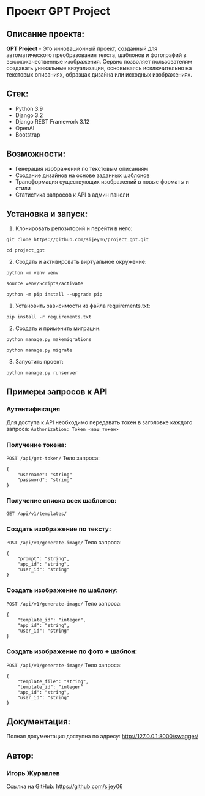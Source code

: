 # Проект GPT Project
## Описание проекта:
**GPT Project** - Это инновационный проект, созданный для автоматического преобразования текста, шаблонов и фотографий в высококачественные изображения. Сервис позволяет пользователям создавать уникальные визуализации, основываясь исключительно на текстовых описаниях, образцах дизайна или исходных изображениях.
## Стек:
- Python 3.9
- Django 3.2
- Django REST Framework 3.12
- OpenAI
- Bootstrap
## Возможности:
- Генерация изображений по текстовым описаниям
- Создание дизайнов на основе заданных шаблонов
- Трансформация существующих изображений в новые форматы и стили
- Статистика запросов к API в админ панели
## Установка и запуск:
1. Клонировать репозиторий и перейти в него:
```
git clone https://github.com/sijey06/project_gpt.git
```
```
cd project_gpt
```
2. Cоздать и активировать виртуальное окружение:
```
python -m venv venv
```
```
source venv/Scripts/activate
```
```
python -m pip install --upgrade pip
```
1. Установить зависимости из файла requirements.txt:
```
pip install -r requirements.txt
```
2. Создать и применить миграции:
```
python manage.py makemigrations
```
```
python manage.py migrate
```
3. Запустить проект:
```
python manage.py runserver
```
## Примеры запросов к API
### Аутентификация
Для доступа к API необходимо передавать токен в заголовке каждого запроса:
```Authorization: Token <ваш_токен>```
### Получение токена:
`POST /api/get-token/`
Тело запроса:
```
{
    "username": "string"
    "password": "string"
}
```
### Получение списка всех шаблонов:
`GET /api/v1/templates/`
### Создать изображение по тексту:
`POST /api/v1/generate-image/`
Тело запроса:
```
{
    "prompt": "string",
    "app_id": "string",
    "user_id": "string"
}
```
### Создать изображение по шаблону:
`POST /api/v1/generate-image/`
Тело запроса:
```
{
    "template_id": "integer",
    "app_id": "string",
    "user_id": "string"
}
```
### Создать изображение по фото + шаблон:
`POST /api/v1/generate-image/`
Тело запроса:
```
{
    "template_file": "string",
    "template_id": "integer"
    "app_id": "string",
    "user_id": "string"
}
```
## Документация:
Полная документация доступна по адресу:
http://127.0.0.1:8000/swagger/
## Автор:
### Игорь Журавлев
Ссылка на GitHub:
https://github.com/sijey06